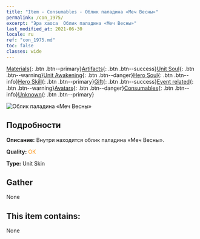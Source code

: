 ```yaml
---
title: "Item - Consumables - Облик паладина «Меч Весны»"
permalink: /con_1975/
excerpt: "Эра хаоса  Облик паладина «Меч Весны»"
last_modified_at: 2021-06-30
locale: ru
ref: "con_1975.md"
toc: false
classes: wide
---
```

 [Materials](/ItemsRU/){: .btn .btn--primary}[Artifacts](/ItemsRU/Artifacts/){: .btn .btn--success}[Unit Soul](/ItemsRU/UnitSoul/){: .btn .btn--warning}[Unit Awakening](/ItemsRU/UnitAwakening/){: .btn .btn--danger}[Hero Soul](/ItemsRU/HeroSoul/){: .btn .btn--info}[Hero Skill](/ItemsRU/HeroSkill/){: .btn .btn--primary}[Gift](/ItemsRU/Gift/){: .btn .btn--success}[Event related](/ItemsRU/Events/){: .btn .btn--warning}[Avatars](/ItemsRU/Avatars/){: .btn .btn--danger}[Consumables](/ItemsRU/Consumables/){: .btn .btn--info}[Unknown](/ItemsRU/Unknown/){: .btn .btn--primary}

 ![Облик паладина «Меч Весны»](/images/u/ti_shengqishiqixi.jpg)

## Подробности
 **Описание:** Внутри находится облик паладина «Меч Весны».

 **Quality:** <span style="color: #FF8C00">OK</span>

 **Type:** Unit Skin

## Gather

  None

## This item contains:

  None


